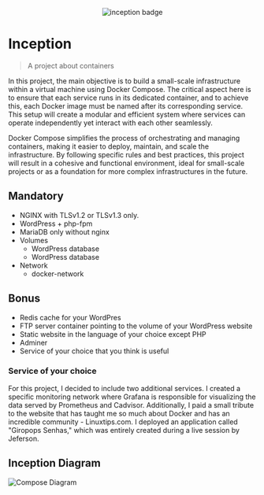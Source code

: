 <div align="center">

![inception badge](https://github.com/byaliego/42-project-badges/blob/main/badges/inceptionm.png)

</div>

# Inception
> A project about containers

In this project, the main objective is to build a small-scale infrastructure within a virtual machine using Docker Compose. The critical aspect here is to ensure that each service runs in its dedicated container, and to achieve this, each Docker image must be named after its corresponding service. This setup will create a modular and efficient system where services can operate independently yet interact with each other seamlessly.

Docker Compose simplifies the process of orchestrating and managing containers, making it easier to deploy, maintain, and scale the infrastructure. By following specific rules and best practices, this project will result in a cohesive and functional environment, ideal for small-scale projects or as a foundation for more complex infrastructures in the future.

## Mandatory

* NGINX with TLSv1.2 or TLSv1.3 only.
* WordPress + php-fpm
* MariaDB only without nginx
* Volumes
    * WordPress database
	* WordPress database
* Network
    * docker-network


## Bonus

* Redis cache for your WordPres
* FTP server container pointing to the volume of your WordPress website
* Static website in the language of your choice except PHP
* Adminer
* Service of your choice that you think is useful

### Service of your choice

For this project, I decided to include two additional services. I created a specific monitoring network where Grafana is responsible for visualizing the data served by Prometheus and Cadvisor. Additionally, I paid a small tribute to the website that has taught me so much about Docker and has an incredible community - Linuxtips.com. I deployed an application called "Giropops Senhas," which was entirely created during a live session by Jeferson.

## Inception Diagram

![Compose Diagram](https://raw.github.com/dvargas1/inception/master/docker-compose.png)